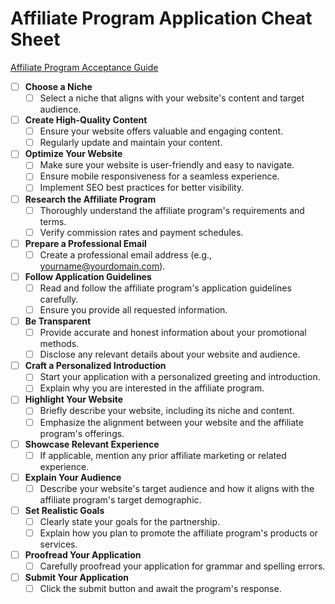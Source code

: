 # Affiliate Program Application Cheat Sheet

[Affiliate Program Acceptance Guide](https://github.com/digital-marketing-engineer/software-engineer-affiliate-program-hub/blob/main/guides/tips-to-be-accepted-affiliate-program.md)

- [ ] **Choose a Niche**
  - [ ] Select a niche that aligns with your website's content and target audience.

- [ ] **Create High-Quality Content**
  - [ ] Ensure your website offers valuable and engaging content.
  - [ ] Regularly update and maintain your content.

- [ ] **Optimize Your Website**
  - [ ] Make sure your website is user-friendly and easy to navigate.
  - [ ] Ensure mobile responsiveness for a seamless experience.
  - [ ] Implement SEO best practices for better visibility.

- [ ] **Research the Affiliate Program**
  - [ ] Thoroughly understand the affiliate program's requirements and terms.
  - [ ] Verify commission rates and payment schedules.

- [ ] **Prepare a Professional Email**
  - [ ] Create a professional email address (e.g., yourname@yourdomain.com).

- [ ] **Follow Application Guidelines**
  - [ ] Read and follow the affiliate program's application guidelines carefully.
  - [ ] Ensure you provide all requested information.

- [ ] **Be Transparent**
  - [ ] Provide accurate and honest information about your promotional methods.
  - [ ] Disclose any relevant details about your website and audience.

- [ ] **Craft a Personalized Introduction**
  - [ ] Start your application with a personalized greeting and introduction.
  - [ ] Explain why you are interested in the affiliate program.

- [ ] **Highlight Your Website**
  - [ ] Briefly describe your website, including its niche and content.
  - [ ] Emphasize the alignment between your website and the affiliate program's offerings.

- [ ] **Showcase Relevant Experience**
  - [ ] If applicable, mention any prior affiliate marketing or related experience.

- [ ] **Explain Your Audience**
  - [ ] Describe your website's target audience and how it aligns with the affiliate program's target demographic.

- [ ] **Set Realistic Goals**
  - [ ] Clearly state your goals for the partnership.
  - [ ] Explain how you plan to promote the affiliate program's products or services.

- [ ] **Proofread Your Application**
  - [ ] Carefully proofread your application for grammar and spelling errors.

- [ ] **Submit Your Application**
  - [ ] Click the submit button and await the program's response.
